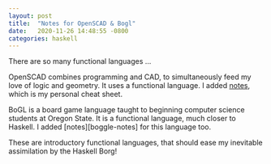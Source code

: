 ```yaml
---
layout: post
title:  "Notes for OpenSCAD & Bogl"
date:   2020-11-26 14:48:55 -0800
categories: haskell
---
```

There are so many functional languages ...

OpenSCAD combines programming and CAD, to simultaneously feed my love of logic and geometry. It uses a functional language. I added [notes][openscad-notes], which is my personal cheat sheet.

BoGL is a board game language taught to beginning computer science students at Oregon State. It is a functional language, much closer to Haskell. I added [notes][boggle-notes] for this language too.

These are introductory functional languages, that should ease my inevitable assimilation by the Haskell Borg!

[openscad-notes]: https://github.com/philipgraves/openscad_models/blob/master/notes.scad
[bogl-notes]: https://github.com/philipgraves/learning_haskell/blob/master/bogl/notes.bgl